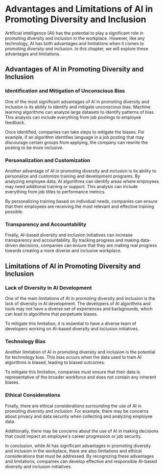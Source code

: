 Advantages and Limitations of AI in Promoting Diversity and Inclusion
===================================================================================================================================

Artificial intelligence (AI) has the potential to play a significant role in promoting diversity and inclusion in the workplace. However, like any technology, AI has both advantages and limitations when it comes to promoting diversity and inclusion. In this chapter, we will explore these advantages and limitations.

Advantages of AI in Promoting Diversity and Inclusion
-----------------------------------------------------

### Identification and Mitigation of Unconscious Bias

One of the most significant advantages of AI in promoting diversity and inclusion is its ability to identify and mitigate unconscious bias. Machine learning algorithms can analyze large datasets to identify patterns of bias. This analysis can include everything from job postings to employee feedback.

Once identified, companies can take steps to mitigate the biases. For example, if an algorithm identifies language in a job posting that may discourage certain groups from applying, the company can rewrite the posting to be more inclusive.

### Personalization and Customization

Another advantage of AI in promoting diversity and inclusion is its ability to personalize and customize training and development programs. By analyzing employee data, AI algorithms can identify areas where employees may need additional training or support. This analysis can include everything from job titles to performance metrics.

By personalizing training based on individual needs, companies can ensure that their employees are receiving the most relevant and effective training possible.

### Transparency and Accountability

Finally, AI-based diversity and inclusion initiatives can increase transparency and accountability. By tracking progress and making data-driven decisions, companies can ensure that they are making real progress towards creating a more diverse and inclusive workplace.

Limitations of AI in Promoting Diversity and Inclusion
------------------------------------------------------

### Lack of Diversity in AI Development

One of the main limitations of AI in promoting diversity and inclusion is the lack of diversity in AI development. The developers of AI algorithms and tools may not have a diverse set of experiences and backgrounds, which can lead to algorithms that perpetuate biases.

To mitigate this limitation, it is essential to have a diverse team of developers working on AI-based diversity and inclusion initiatives.

### Technology Bias

Another limitation of AI in promoting diversity and inclusion is the potential for technology bias. This bias occurs when the data used to train AI algorithms is biased, leading to biased outcomes.

To mitigate this limitation, companies must ensure that their data is representative of the broader workforce and does not contain any inherent biases.

### Ethical Considerations

Finally, there are ethical considerations surrounding the use of AI in promoting diversity and inclusion. For example, there may be concerns about privacy and data security when collecting and analyzing employee data.

Additionally, there may be concerns about the use of AI in making decisions that could impact an employee's career progression or job security.

In conclusion, while AI has significant advantages in promoting diversity and inclusion in the workplace, there are also limitations and ethical considerations that must be addressed. By recognizing these advantages and limitations, companies can develop effective and responsible AI-based diversity and inclusion initiatives.
